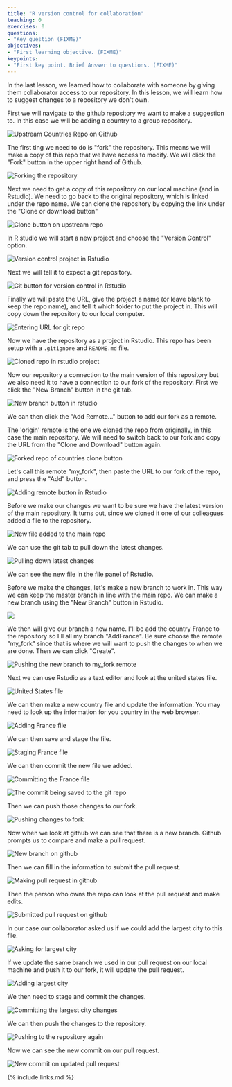 ```yaml
---
title: "R version control for collaboration"
teaching: 0
exercises: 0
questions:
- "Key question (FIXME)"
objectives:
- "First learning objective. (FIXME)"
keypoints:
- "First key point. Brief Answer to questions. (FIXME)"
---
```



In the last lesson, we learned how to collaborate with someone by giving
them collaborator access to our repository.
In this lesson, we will learn how to suggest changes to a repository we don't own.

First we will navigate to the github repository we want to make a suggestion to.
In this case we will be adding a country to a group repository.

![Upstream Countries Repo on Github](../fig/01-upstream_contries_ghrepo.png)

The first ting we need to do is "fork" the repository.
This means we will make a copy of this repo that we have access to modify.
We will click the "Fork" button in the upper right hand of Github.

![Forking the repository](../fig/02-forking_repo.png)

Next we need to get a copy of this repository on our local machine (and in Rstudio).
We need to go back to the original repository, which is linked under the repo name.
We can clone the repository by copying the link under the "Clone or download button"

![Clone button on upstream repo](../fig/03-upstream_clone_button.png)

In R studio we will start a new project and choose the "Version Control" option.

![Version control project in Rstudio](../fig/04-cloning_to_rstudio.png)

Next we will tell it to expect a git repository.

![Git button for version control in Rstudio](../fig/05-cloning-choosing-git.png)

Finally we will paste the URL, give the project a name (or leave blank to keep
the repo name), and tell it which folder to put the project in.
This will copy down the repository to our local computer.

![Entering URL for git repo](../fig/06-cloning-pasting-url.png)

Now we have the repository as a project in Rstudio.
This repo has been setup with a `.gitignore` and `README.md` file.

![Cloned repo in rstudio project](../fig/07-cloned_repo_in_rstudio.png)

Now our repository a connection to the main version of this repository
but we also need it to have a connection to our fork of the repository.
First we click the "New Branch" button in the git tab.

![New branch button in rstudio](../fig/08-adding_myfork_remote1.png)

We can then click the "Add Remote..." button to add our fork as a
remote.

The 'origin' remote is the one we cloned the repo from originally,
in this case the main repository.
We will need to switch back to our fork and copy the URL from the
"Clone and Download" button again.

![Forked repo of countries clone button](../fig/09b-copying-myfork-url.png)

Let's call this remote "my_fork", then paste the URL to our fork of
the repo, and press the "Add" button.

![Adding remote button in Rstudio](../fig/10-adding_url_to_fork_in_rstudio.png)

Before we make our changes we want to be sure we have the latest version of
the main repository.
It turns out, since we cloned it one of our colleagues
added a file to the repository.

![New file added to the main repo](../fig/11-see_new_file_in_upstream.png)

We can use the git tab to pull down the latest changes.

![Pulling down latest changes](../fig/12-update_local_copy_by_pulling.png)

We can see the new file in the file panel of Rstudio.

Before we make the changes, let's make a new branch to work in.
This way we can keep the master branch in line with the main repo.
We can make a new branch using the "New Branch" button in Rstudio.

![](../fig/13a-make_new_branch_to_work_in.png)

We then will give our branch a new name.  I'll be add the country
France to the repository so I'll all my branch "AddFrance".
Be sure choose the remote "my_fork" since that is where we will
want to push the changes to when we are done.
Then we can click "Create".

![Pushing the new branch to my_fork remote](../fig/13b-make_new_branch_to_work_in.png)

Next we can use Rstudio as a text editor and look at the united states file.

![United States file](../fig/14-open_united_states_file.png)

We can then make a new country file and update the information.
You may need to look up the information for you country in the web browser.

![Adding France file](../fig/15-make_france_file.png)

We can then save and stage the file.

![Staging France file](../fig/16-stage_france_file.png)

We can then commit the new file we added.

![Committing the France file](../fig/17a-commit_france_file.png)

![The commit being saved to the git repo](../fig/17b-commit_france_file.png)

Then we can push those changes to our fork.

![Pushing changes to fork](../fig/18-push_updated_file.png)

Now when we look at github we can see that there is a new branch.
Github prompts us to compare and make a pull request.

![New branch on github](../fig/19-see_new_branch_on_myfork_ghrepo.png)

<!--- ![](../fig/19-see_new_branch_on_upstream_ghrepo.png) -->

Then we can fill in the information to submit the pull request.

![Making pull request in github](../fig/20-make_pr.png)

Then the person who owns the repo can look at the pull request and make edits.

![Submitted pull request on github](../fig/21-submitted_pr.png)

In our case our collaborator asked us if we could add the largest city to this file.

![Asking for largest city](../fig/22-ask_for_largest_city.png)

If we update the same branch we used in our pull request on our local machine
and push it to our fork, it will update the pull request.

![Adding largest city](../fig/23-adding_largest_city.png)

We then need to stage and commit the changes.

![Committing the largest city changes](../fig/25a-committing_largest_city.png)

<!--- ![](../fig/25b-committed_largest_city.png) -->

We can then push the changes to the repository.

![Pushing to the repository again](../fig/26-pushing_new_commit_to_pr.png)

Now we can see the new commit on our pull request.

![New commit on updated pull request](../fig/27-updated_pr.png)




{% include links.md %}


